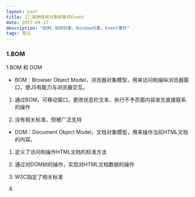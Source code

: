 ```yaml
---
layout: post
title: 17.BOM常用对象和事件Event
date: 2017-09-17
description: "BOM，BOM对象，Window对象，Event事件"
tags: 笔记   
---
```


### 1.BOM

1.BOM 和 DOM
- BOM：Browser Object Model，浏览器对象模型，用来访问和操纵浏览器窗口，使JS有能力与浏览器交互。

1. 通过BOM，可移动窗口，更改状态栏文本、执行不予页面内容发生直接联系的操作

2. 没有相关标准，但被广泛支持


- DOM：Document Object Model，文档对象模型，用来操作当前HTML文档的内容。

1. 定义了访问和操作HTML文档的标准方法

2. 通过对DOM树的操作，实现对HTML文档数据的操作

3. W3C指定了相关标准


2.